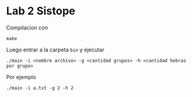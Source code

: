 # Lab 2 Sistope

Compilacion con 
```
make
```
Luego entrar a la carpeta ```bin``` y ejecutar
```
./main -i <nombre archivo> -g <cantidad grupos> -h <cantidad hebras por grupo>
```
Por ejemplo
```
./main -i a.txt -g 2 -h 2

```